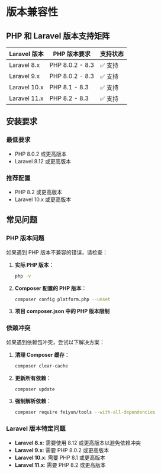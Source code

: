 # 版本兼容性

## PHP 和 Laravel 版本支持矩阵

| Laravel 版本 | PHP 版本要求 | 支持状态 |
|-------------|-------------|---------|
| Laravel 8.x | PHP 8.0.2 - 8.3 | ✅ 支持 |
| Laravel 9.x | PHP 8.0.2 - 8.3 | ✅ 支持 |
| Laravel 10.x | PHP 8.1 - 8.3 | ✅ 支持 |
| Laravel 11.x | PHP 8.2 - 8.3 | ✅ 支持 |

## 安装要求

### 最低要求
- PHP 8.0.2 或更高版本
- Laravel 8.12 或更高版本

### 推荐配置
- PHP 8.2 或更高版本
- Laravel 10.x 或更高版本

## 常见问题

### PHP 版本问题

如果遇到 PHP 版本不兼容的错误，请检查：

1. **实际 PHP 版本**：
   ```bash
   php -v
   ```

2. **Composer 配置的 PHP 版本**：
   ```bash
   composer config platform.php --unset
   ```

3. **项目 composer.json 中的 PHP 版本限制**

### 依赖冲突

如果遇到依赖包冲突，尝试以下解决方案：

1. **清理 Composer 缓存**：
   ```bash
   composer clear-cache
   ```

2. **更新所有依赖**：
   ```bash
   composer update
   ```

3. **强制解析依赖**：
   ```bash
   composer require feiyun/tools --with-all-dependencies
   ```

### Laravel 版本特定问题

- **Laravel 8.x**: 需要使用 8.12 或更高版本以避免依赖冲突
- **Laravel 9.x**: 需要 PHP 8.0.2 或更高版本
- **Laravel 10.x**: 需要 PHP 8.1 或更高版本  
- **Laravel 11.x**: 需要 PHP 8.2 或更高版本
